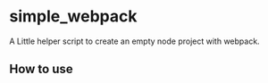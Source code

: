 # simple_webpack
A Little helper script to create an empty node project with webpack.

## How to use
